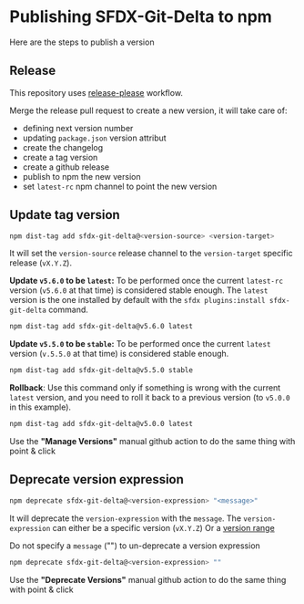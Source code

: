 # Publishing SFDX-Git-Delta to npm

Here are the steps to publish a version

## Release

This repository uses [release-please](https://github.com/google-github-actions/release-please-action) workflow.

Merge the release pull request to create a new version, it will take care of:
- defining next version number
- updating `package.json` version attribut
- create the changelog
- create a tag version
- create a github release
- publish to npm the new version
- set `latest-rc` npm channel to point the new version

## Update tag version

```sh
npm dist-tag add sfdx-git-delta@<version-source> <version-target>
```

It will set the `version-source` release channel to the `version-target` specific release (`vX.Y.Z`).

**Update `v5.6.0` to be `latest`:**
To be performed once the current `latest-rc` version (`v5.6.0` at that time) is considered stable enough. The `latest` version is the one installed by default with the `sfdx plugins:install sfdx-git-delta` command.
```sh
npm dist-tag add sfdx-git-delta@v5.6.0 latest
```

**Update `v5.5.0` to be `stable`:**
To be performed once the current `latest` version (`v.5.5.0` at that time) is considered stable enough.
```sh
npm dist-tag add sfdx-git-delta@v5.5.0 stable
```

**Rollback**:
Use this command only if something is wrong with the current `latest` version, and you need to roll it back to a previous version (to `v5.0.0` in this example).
```sh
npm dist-tag add sfdx-git-delta@v5.0.0 latest
```

Use the **"Manage Versions"** manual github action to do the same thing with point & click

## Deprecate version expression

```sh
npm deprecate sfdx-git-delta@<version-expression> "<message>"
```

It will deprecate the `version-expression` with the `message`.
The `version-expression` can either be a specific version (`vX.Y.Z`)
Or a [version range](https://semver.npmjs.com/)

Do not specify a `message` ("") to un-deprecate a version expression
```sh
npm deprecate sfdx-git-delta@<version-expression> ""
```

Use the **"Deprecate Versions"** manual github action to do the same thing with point & click
